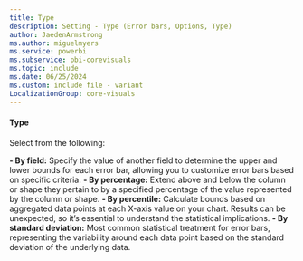 ```yaml
---
title: Type
description: Setting - Type (Error bars, Options, Type)
author: JaedenArmstrong
ms.author: miguelmyers
ms.service: powerbi
ms.subservice: pbi-corevisuals
ms.topic: include
ms.date: 06/25/2024
ms.custom: include file - variant
LocalizationGroup: core-visuals
---
```

#### Type

Select from the following:

**- By field:** Specify the value of another field to determine the upper and lower bounds for each error bar, allowing you to customize error bars based on specific criteria.
**- By percentage:** Extend above and below the column or shape they pertain to by a specified percentage of the value represented by the column or shape.
**- By percentile:** Calculate bounds based on aggregated data points at each X-axis value on your chart. Results can be unexpected, so it’s essential to understand the statistical implications.
**- By standard deviation:** Most common statistical treatment for error bars, representing the variability around each data point based on the standard deviation of the underlying data.
